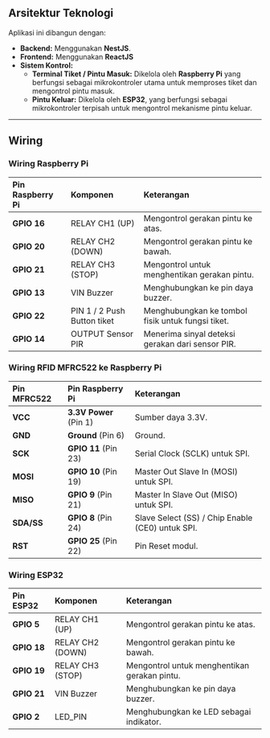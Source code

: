 ## Arsitektur Teknologi

Aplikasi ini dibangun dengan:

* **Backend:** Menggunakan **NestJS**.
* **Frontend:** Menggunakan **ReactJS**
* **Sistem Kontrol:**
    * **Terminal Tiket / Pintu Masuk:** Dikelola oleh **Raspberry Pi** yang berfungsi sebagai mikrokontroler utama untuk memproses tiket dan mengontrol pintu masuk.
    * **Pintu Keluar:** Dikelola oleh **ESP32**, yang berfungsi sebagai mikrokontroler terpisah untuk mengontrol mekanisme pintu keluar.

---

## Wiring


### Wiring Raspberry Pi

| Pin Raspberry Pi | Komponen | Keterangan |
| :--- | :--- | :--- |
| **GPIO 16** | RELAY CH1 (UP) | Mengontrol gerakan pintu ke atas. |
| **GPIO 20** | RELAY CH2 (DOWN) | Mengontrol gerakan pintu ke bawah. |
| **GPIO 21** | RELAY CH3 (STOP) | Mengontrol untuk menghentikan gerakan pintu. |
| **GPIO 13** | VIN Buzzer | Menghubungkan ke pin daya buzzer. |
| **GPIO 22** | PIN 1 / 2 Push Button tiket | Menghubungkan ke tombol fisik untuk fungsi tiket. |
| **GPIO 14** | OUTPUT Sensor PIR | Menerima sinyal deteksi gerakan dari sensor PIR. |

### Wiring RFID MFRC522 ke Raspberry Pi

| Pin MFRC522 | Pin Raspberry Pi | Keterangan |
| :--- | :--- | :--- |
| **VCC** | **3.3V Power** (Pin 1) | Sumber daya 3.3V. |
| **GND** | **Ground** (Pin 6) | Ground. |
| **SCK** | **GPIO 11** (Pin 23) | Serial Clock (SCLK) untuk SPI. |
| **MOSI** | **GPIO 10** (Pin 19) | Master Out Slave In (MOSI) untuk SPI. |
| **MISO** | **GPIO 9** (Pin 21) | Master In Slave Out (MISO) untuk SPI. |
| **SDA/SS** | **GPIO 8** (Pin 24) | Slave Select (SS) / Chip Enable (CE0) untuk SPI. |
| **RST** | **GPIO 25** (Pin 22) | Pin Reset modul. |

### Wiring ESP32

| Pin ESP32 | Komponen | Keterangan |
| :--- | :--- | :--- |
| **GPIO 5** | RELAY CH1 (UP) | Mengontrol gerakan pintu ke atas. |
| **GPIO 18** | RELAY CH2 (DOWN) | Mengontrol gerakan pintu ke bawah. |
| **GPIO 19** | RELAY CH3 (STOP) | Mengontrol untuk menghentikan gerakan pintu. |
| **GPIO 21** | VIN Buzzer | Menghubungkan ke pin daya buzzer. |
| **GPIO 2** | LED_PIN | Menghubungkan ke LED sebagai indikator. |
